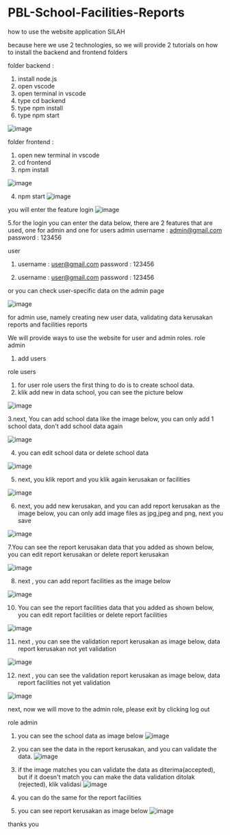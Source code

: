 # PBL-School-Facilities-Reports

how to use the website application SILAH

because here we use 2 technologies, so we will provide 2 tutorials on how to install the backend and frontend folders

folder backend :
1. install node.js
2. open vscode
3. open terminal in vscode
4. type cd backend
5. type npm install
6. type npm start

![image](https://user-images.githubusercontent.com/65493711/216616594-70bfe81c-25b0-4de0-aae8-69ba1406a32c.png)

folder frontend :
1. open new terminal in vscode
2. cd frontend
3. npm install

![image](https://user-images.githubusercontent.com/65493711/216617529-33b80870-ae2d-4f3d-bdd9-94cf23ba0e58.png)

4. npm start
![image](https://user-images.githubusercontent.com/65493711/216618196-0e2b0a02-ad8a-45af-b9a1-85f2c9d9bedc.png)

you will enter the feature login
![image](https://user-images.githubusercontent.com/65493711/216618788-e205f0a8-066a-42f5-801b-cbe0a333a606.png)

5.for the login you can enter the data below, there are 2 features that are used, one for admin and one for users
admin 
username : admin@gmail.com
password : 123456

user 
1.  username : user@gmail.com
    password : 123456
 
2. username : user@gmail.com
    password : 123456
    
or you can check user-specific data on the admin page

![image](https://user-images.githubusercontent.com/65493711/216619201-73237330-8ec7-4567-a69e-40e686013cde.png)

for admin use, namely creating new user data, validating data kerusakan reports and facilities reports

We will provide ways to use the website for user and admin roles.
role admin
1. add users

role users
1. for user role users the first thing to do is to create school data.
2. klik add new in data school, you can see the picture below

![image](https://user-images.githubusercontent.com/65493711/216621492-318063ac-f1ed-414c-9707-830033344b92.png)

3.next, You can add school data like the image below, you can only add 1 school data, don't add school data again

![image](https://user-images.githubusercontent.com/65493711/216622487-e7a229d8-863e-419e-a781-61e6bb4e135a.png)

4. you can edit school data or delete school data

![image](https://user-images.githubusercontent.com/65493711/216623775-df89454c-6ca6-415f-b58e-568fe7319bf1.png)

5. next, you klik report and you klik again kerusakan or facilities 

![image](https://user-images.githubusercontent.com/65493711/216624244-e4e3db9d-26e5-47c5-b90b-c4891c320ad1.png)

6. next, you add new kerusakan, and you can add report kerusakan as the image below, you can only add image files as jpg,jpeg and png, next you save 

![image](https://user-images.githubusercontent.com/65493711/216625097-7a1529c4-5c07-44ec-aaef-087487d9c76b.png)

7.You can see the report kerusakan data that you added as shown below, you can edit report kerusakan or delete report kerusakan

![image](https://user-images.githubusercontent.com/65493711/216625440-0326d006-6a15-4dc5-969c-83246d6b1aae.png)

8. next , you can add report facilities as the image below

![image](https://user-images.githubusercontent.com/65493711/216626448-e2f98142-00c5-4e2c-8e5d-615169647ba5.png)

10. You can see the report facilities data that you added as shown below, you can edit report facilities or delete report facilities

![image](https://user-images.githubusercontent.com/65493711/216626690-1a19ad0e-696e-4ccc-9fd9-122212b27840.png)

11. next , you can see the validation report kerusakan as image below, data report kerusakan not yet validation

![image](https://user-images.githubusercontent.com/65493711/216626948-666193eb-cd73-4de2-8262-5ccf025af10e.png)

12. next , you can see the validation report kerusakan as image below, data report facilities not yet validation

![image](https://user-images.githubusercontent.com/65493711/216627273-a67fa366-5599-4bce-b51a-c068b2e80e61.png)

next, now we will move to the admin role, please exit by clicking log out

role admin
1. you can see the school data as image below
![image](https://user-images.githubusercontent.com/65493711/216627887-958a5298-4fda-43fe-a08c-af2a9f2df86d.png)

2. you can see the data in the report kerusakan, and you can validate the data.
![image](https://user-images.githubusercontent.com/65493711/216628623-3cd5f721-1ea1-41af-b6a9-d8c6d36e300e.png)

3. if the image matches you can validate the data as diterima(accepted), but if it doesn't match you can make the data validation ditolak (rejected), klik validasi
 ![image](https://user-images.githubusercontent.com/65493711/216629082-1a56a9ab-0c06-44bc-b835-5dec8fb89e68.png)

4. you can do the same for the report facilities

5. you can see report kerusakan as image below
![image](https://user-images.githubusercontent.com/65493711/216631100-a9bb7930-eac7-4745-9def-9599c419f246.png)

thanks you
